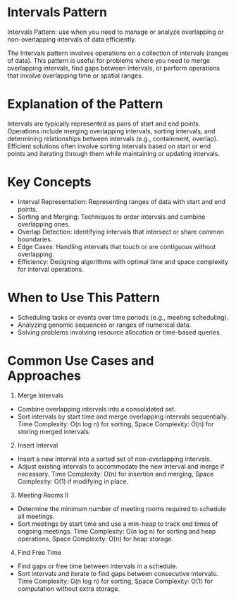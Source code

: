 # Intervals Pattern
Intervals Pattern: use when you need to manage or analyze overlapping or non-overlapping intervals of data efficiently.

The Intervals pattern involves operations on a collection of intervals (ranges of data). This pattern is useful for problems where you need to merge overlapping intervals, find gaps between intervals, or perform operations that involve overlapping time or spatial ranges.

# Explanation of the Pattern
Intervals are typically represented as pairs of start and end points. Operations include merging overlapping intervals, sorting intervals, and determining relationships between intervals (e.g., containment, overlap). Efficient solutions often involve sorting intervals based on start or end points and iterating through them while maintaining or updating intervals.

# Key Concepts
* Interval Representation: Representing ranges of data with start and end points.
* Sorting and Merging: Techniques to order intervals and combine overlapping ones.
* Overlap Detection: Identifying intervals that intersect or share common boundaries.
* Edge Cases: Handling intervals that touch or are contiguous without overlapping.
* Efficiency: Designing algorithms with optimal time and space complexity for interval operations.

# When to Use This Pattern
* Scheduling tasks or events over time periods (e.g., meeting scheduling).
* Analyzing genomic sequences or ranges of numerical data.
* Solving problems involving resource allocation or time-based queries.

# Common Use Cases and Approaches
1. Merge Intervals
* Combine overlapping intervals into a consolidated set.
* Sort intervals by start time and merge overlapping intervals sequentially.
Time Complexity: O(n log n) for sorting, Space Complexity: O(n) for storing merged intervals.

2. Insert Interval
* Insert a new interval into a sorted set of non-overlapping intervals.
* Adjust existing intervals to accommodate the new interval and merge if necessary.
Time Complexity: O(n) for insertion and merging, Space Complexity: O(1) if modifying in place.

3. Meeting Rooms II
* Determine the minimum number of meeting rooms required to schedule all meetings.
* Sort meetings by start time and use a min-heap to track end times of ongoing meetings.
Time Complexity: O(n log n) for sorting and heap operations, Space Complexity: O(n) for heap storage.

4. Find Free Time
* Find gaps or free time between intervals in a schedule.
* Sort intervals and iterate to find gaps between consecutive intervals.
Time Complexity: O(n log n) for sorting, Space Complexity: O(1) for computation without extra storage.